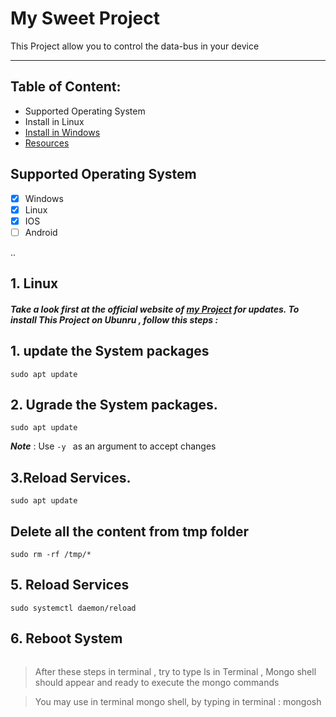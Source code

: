 # My Sweet Project

This Project allow you to control the data-bus in your device
______
## Table of Content:

* Supported Operating System
* Install in Linux
* [Install in Windows](https://www.markdowntutorial.com/lesson/3/)
* [Resources](https://www.markdowntutorial.com/lesson/3/)
 
 ## Supported Operating System
- [x] Windows
- [x] Linux
- [x] IOS 
- [ ] Android

..
## 1. Linux
##### Take a look first at the official website of [my Project](https://www.markdowntutorial.com/lesson/3/) for updates. To install This Project on Ubunru , follow this steps :

## 1. update the System packages 
``` 
sudo apt update     
```
## 2. Ugrade the System packages.
``` 
sudo apt update     
```
***Note*** : Use ```-y ```
as an argument to accept changes

## 3.Reload Services.
``` 
sudo apt update     
```
## Delete all the content from tmp folder 
``` 
sudo rm -rf /tmp/*
```
## 5. Reload Services
``` 
sudo systemctl daemon/reload
```
## 6. Reboot System

``` 
```
> After these steps in terminal , try to type ls in Terminal , Mongo shell  should appear and ready to execute the mongo commands

> You may use in terminal mongo shell, by typing in terminal : mongosh
